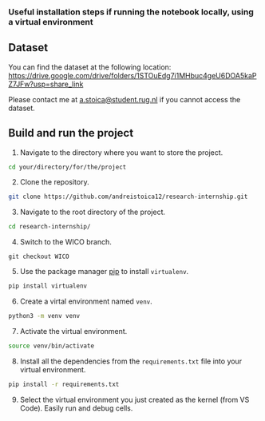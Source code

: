 ### Useful installation steps if running the notebook locally, using a virtual environment

## Dataset
You can find the dataset at the following location: https://drive.google.com/drive/folders/1STOuEdg7i1MHbuc4geU6DOA5kaPZ7JFw?usp=share_link

Please contact me at a.stoica@student.rug.nl if you cannot access the dataset.

## Build and run the project

1. Navigate to the directory where you want to store the project.
```bash
cd your/directory/for/the/project
```

2. Clone the repository.
```bash
git clone https://github.com/andreistoica12/research-internship.git
```

3. Navigate to the root directory of the project.
```bash
cd research-internship/
```

4. Switch to the WICO branch.
```
git checkout WICO
```

5. Use the package manager [pip](https://pip.pypa.io/en/stable/) to install `virtualenv`.
```bash
pip install virtualenv
```

6. Create a virtal environment named `venv`.
```bash
python3 -m venv venv
```
7. Activate the virtual environment.
```bash
source venv/bin/activate
```

8. Install all the dependencies from the `requirements.txt` file into your virtual environment.
```bash
pip install -r requirements.txt
```

9. Select the virtual environment you just created as the kernel (from VS Code). Easily run and debug cells.
